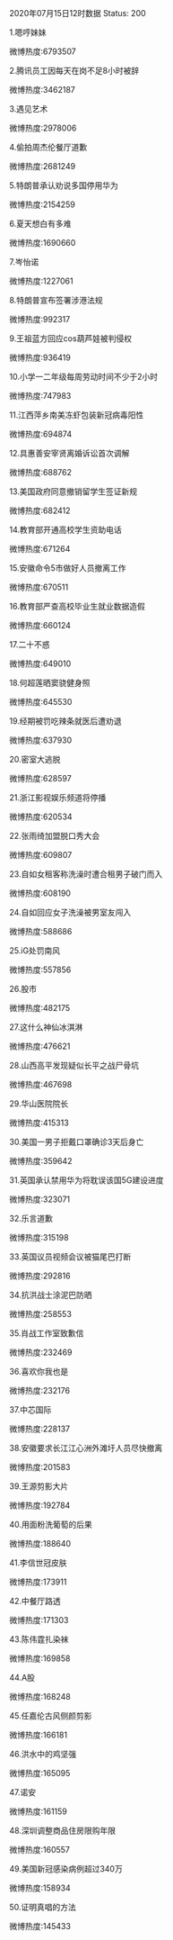 2020年07月15日12时数据
Status: 200

1.嗯哼妹妹

微博热度:6793507

2.腾讯员工因每天在岗不足8小时被辞

微博热度:3462187

3.遇见艺术

微博热度:2978006

4.偷拍周杰伦餐厅道歉

微博热度:2681249

5.特朗普承认劝说多国停用华为

微博热度:2154259

6.夏天想白有多难

微博热度:1690660

7.岑怡诺

微博热度:1227061

8.特朗普宣布签署涉港法规

微博热度:992317

9.王祖蓝方回应cos葫芦娃被判侵权

微博热度:936419

10.小学一二年级每周劳动时间不少于2小时

微博热度:747983

11.江西萍乡南美冻虾包装新冠病毒阳性

微博热度:694874

12.具惠善安宰贤离婚诉讼首次调解

微博热度:688762

13.美国政府同意撤销留学生签证新规

微博热度:682412

14.教育部开通高校学生资助电话

微博热度:671264

15.安徽命令5市做好人员撤离工作

微博热度:670511

16.教育部严查高校毕业生就业数据造假

微博热度:660124

17.二十不惑

微博热度:649010

18.何超莲晒窦骁健身照

微博热度:645530

19.经期被罚吃辣条就医后遭劝退

微博热度:637930

20.密室大逃脱

微博热度:628597

21.浙江影视娱乐频道将停播

微博热度:620534

22.张雨绮加盟脱口秀大会

微博热度:609807

23.自如女租客称洗澡时遭合租男子破门而入

微博热度:608190

24.自如回应女子洗澡被男室友闯入

微博热度:588686

25.iG处罚南风

微博热度:557856

26.股市

微博热度:482175

27.这什么神仙冰淇淋

微博热度:476621

28.山西高平发现疑似长平之战尸骨坑

微博热度:467698

29.华山医院院长

微博热度:415313

30.美国一男子拒戴口罩确诊3天后身亡

微博热度:359642

31.英国承认禁用华为将耽误该国5G建设进度

微博热度:323071

32.乐言道歉

微博热度:315198

33.英国议员视频会议被猫尾巴打断

微博热度:292816

34.抗洪战士涂泥巴防晒

微博热度:258553

35.肖战工作室致歉信

微博热度:232469

36.喜欢你我也是

微博热度:232176

37.中芯国际

微博热度:228137

38.安徽要求长江江心洲外滩圩人员尽快撤离

微博热度:201583

39.王源剪影大片

微博热度:192784

40.用面粉洗葡萄的后果

微博热度:188640

41.李信世冠皮肤

微博热度:173911

42.中餐厅路透

微博热度:171303

43.陈伟霆扎染袜

微博热度:169858

44.A股

微博热度:168248

45.任嘉伦古风侧颜剪影

微博热度:166181

46.洪水中的鸡坚强

微博热度:165095

47.诺安

微博热度:161159

48.深圳调整商品住房限购年限

微博热度:160557

49.美国新冠感染病例超过340万

微博热度:158934

50.证明真唱的方法

微博热度:145433

